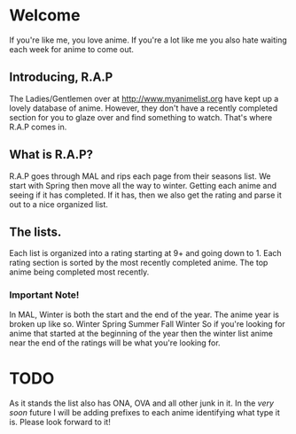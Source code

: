 # Welcome
 If you're like me, you love anime. If you're a lot like me you also hate waiting each week for anime to come out.


## Introducing, R.A.P
The Ladies/Gentlemen over at http://www.myanimelist.org have kept up a lovely database of anime. However, they don't have a recently completed section for you to glaze over and find something to watch. That's where R.A.P comes in.


## What is R.A.P?
R.A.P goes through MAL and rips each page from their seasons list. We start with Spring then move all the way to winter. Getting each anime and seeing if it has completed. If it has, then we also get the rating and parse it out to a nice organized list.


## The lists.
Each list is organized into a rating starting at 9+ and going down to 1. Each rating section is sorted by the most recently completed anime. The top anime being completed most recently.


### Important Note!
In MAL, Winter is both the start and the end of the year. The anime year is broken up like so.
  Winter
  Spring
  Summer
  Fall
  Winter
So if you're looking for anime that started at the beginning of the year then the winter list anime near the end of the ratings will be what you're looking for.


# TODO
As it stands the list also has ONA, OVA and all other junk in it. In the *very soon* future I will be adding prefixes to each anime identifying what type it is. Please look forward to it!
